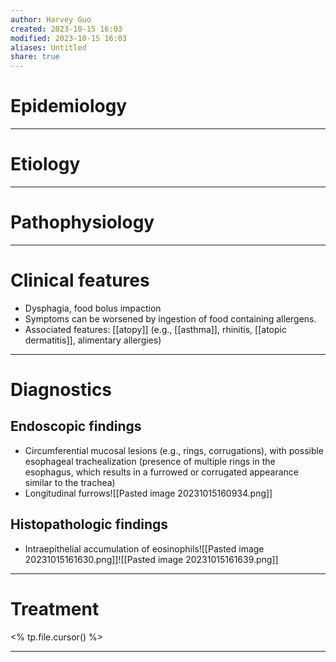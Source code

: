 ```yaml
---
author: Harvey Guo
created: 2023-10-15 16:03
modified: 2023-10-15 16:03
aliases: Untitled
share: true
---
```

# Epidemiology


---
# Etiology


---
# Pathophysiology


---
# Clinical features
- Dysphagia, food bolus impaction 
- Symptoms can be worsened by ingestion of food containing allergens.
- Associated features: [[atopy]] (e.g., [[asthma]], rhinitis, [[atopic dermatitis]], alimentary allergies)

---
# Diagnostics
## Endoscopic findings 
- Circumferential mucosal lesions (e.g., rings, corrugations), with possible esophageal trachealization (presence of multiple rings in the esophagus, which results in a furrowed or corrugated appearance similar to the trachea)  
- Longitudinal furrows![[Pasted image 20231015160934.png]]
## Histopathologic findings
- Intraepithelial accumulation of eosinophils![[Pasted image 20231015161630.png]]![[Pasted image 20231015161639.png]]

---
# Treatment
<% tp.file.cursor() %>

---
